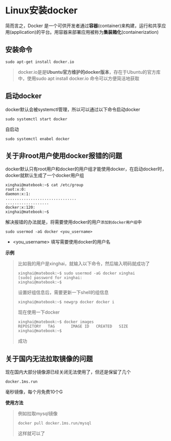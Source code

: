 # Linux安装docker

简而言之，Docker 是一个可供开发者通过**容器**(container)来构建，运行和共享应用(application)的平台。用容器来部署应用被称为**集装箱化**(containerization)

## 安装命令

```shell
sudo apt-get install docker.io
```

> docker.io是是**Ubuntu官方维护的docker版本**，存在于Ubuntu的官方库中，使用sudo apt install docker.io 命令可以方便简洁地获取

## 启动docker

docker默认会被systemctl管理，所以可以通过以下命令启动docker

```shell
sudo systemctl start docker
```

自启动

```shell
sudo systemctl enabel docker
```

## 关于非root用户使用docker报错的问题

docker默认只有root用户和docker的用户组才能使用docker，在启动docker时，docker就默认生成了一个docker用户组

```shell
xinghai@matebook:~$ cat /etc/group
root:x:0:
daemon:x:1:
...............................
...................
docker:x:120:
xinghai@matebook:~$
```

解决报错的办法就是，将需要使用docker的用户`添加到docker用户组`中

```shell
sudo usermod -aG docker <you_username>
```

- <you_username> 填写需要使用docker的用户名

**示例**

> 比如我的用户是xinghai，就输入以下命令，然后输入明码就成功了
>
> ```shell
> xinghai@matebook:~$ sudo usermod -aG docker xinghai
> [sudo] password for xinghai:
> xinghai@matebook:~$
> ```
>
> 设置好组信息后，需要更新一下shell的组信息
>
> ```shell
> xinghai@matebook:~$ newgrp docker docker i
> ```
>
> 现在使用一下docker
>
> ```shell
> xinghai@matebook:~$ docker images
> REPOSITORY   TAG       IMAGE ID   CREATED   SIZE
> xinghai@matebook:~$
> ```
>
> 成功

## 关于国内无法拉取镜像的问题

现在国内大部分镜像源已经关闭无法使用了，但还是保留了几个

```
docker.1ms.run
```

毫秒镜像，每个月免费10个G

**使用方法**

> 例如拉取mysql镜像
>
> ```
> docker pull docker.1ms.run/mysql
> ```
>
> 这样就可以了
